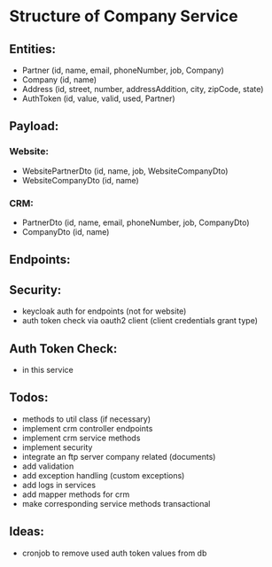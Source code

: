 # Structure of Company Service

## Entities:
- Partner (id, name, email, phoneNumber, job, Company)
- Company (id, name)
- Address (id, street, number, addressAddition, city, zipCode, state)
- AuthToken (id, value, valid, used, Partner)

## Payload:
### Website:
- WebsitePartnerDto (id, name, job, WebsiteCompanyDto)
- WebsiteCompanyDto (id, name)
### CRM:
- PartnerDto (id, name, email, phoneNumber, job, CompanyDto)
- CompanyDto (id, name)

## Endpoints:

## Security:
- keycloak auth for endpoints (not for website)
- auth token check via oauth2 client (client credentials grant type)

## Auth Token Check:
- in this service

## Todos:
- methods to util class (if necessary)
- implement crm controller endpoints
- implement crm service methods
- implement security
- integrate an ftp server company related (documents)
- add validation
- add exception handling (custom exceptions)
- add logs in services
- add mapper methods for crm
- make corresponding service methods transactional

## Ideas:
- cronjob to remove used auth token values from db
